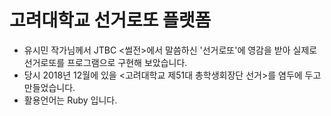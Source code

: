 # 고려대학교 선거로또 플랫폼

* 유시민 작가님께서 JTBC <썰전>에서 말씀하신 '선거로또'에 영감을 받아 실제로 선거로또를 프로그램으로 구현해 보았습니다.
* 당시 2018년 12월에 있을 <고려대학교 제51대 총학생회장단 선거>를 염두에 두고 만들었습니다.
* 활용언어는 Ruby 입니다.
